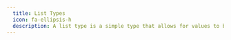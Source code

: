 ```yaml
---
  title: List Types
  icon: fa-ellipsis-h
  description: A list type is a simple type that allows for values to be repeated, separated by a space.
---
```

